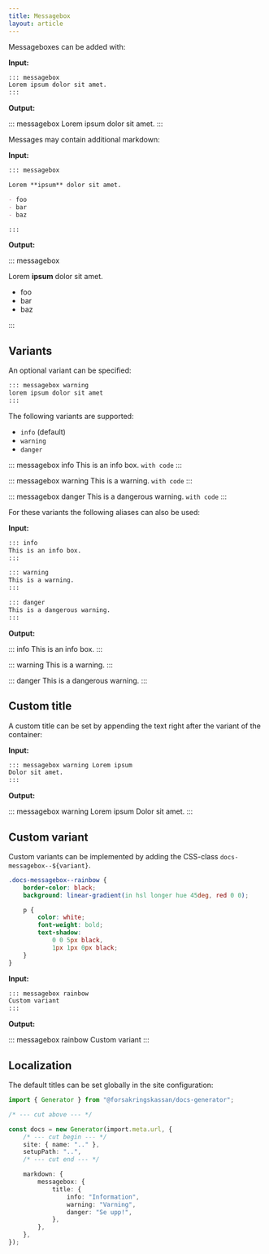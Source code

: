 ```yaml
---
title: Messagebox
layout: article
---
```


Messageboxes can be added with:

**Input:**

```md
::: messagebox
Lorem ipsum dolor sit amet.
:::
```

**Output:**

::: messagebox
Lorem ipsum dolor sit amet.
:::

Messages may contain additional markdown:

**Input:**

```md
::: messagebox

Lorem **ipsum** dolor sit amet.

- foo
- bar
- baz

:::
```

**Output:**

::: messagebox

Lorem **ipsum** dolor sit amet.

- foo
- bar
- baz

:::

## Variants

An optional variant can be specified:

```md
::: messagebox warning
lorem ipsum dolor sit amet
:::
```

The following variants are supported:

- `info` (default)
- `warning`
- `danger`

::: messagebox info
This is an info box.
`with code`
:::

::: messagebox warning
This is a warning.
`with code`
:::

::: messagebox danger
This is a dangerous warning.
`with code`
:::

For these variants the following aliases can also be used:

**Input:**

```md
::: info
This is an info box.
:::

::: warning
This is a warning.
:::

::: danger
This is a dangerous warning.
:::
```

**Output:**

::: info
This is an info box.
:::

::: warning
This is a warning.
:::

::: danger
This is a dangerous warning.
:::

## Custom title

A custom title can be set by appending the text right after the variant of the container:

**Input:**

```md
::: messagebox warning Lorem ipsum
Dolor sit amet.
:::
```

**Output:**

::: messagebox warning Lorem ipsum
Dolor sit amet.
:::

## Custom variant

Custom variants can be implemented by adding the CSS-class `docs-messagebox--${variant}`.

```css
.docs-messagebox--rainbow {
    border-color: black;
    background: linear-gradient(in hsl longer hue 45deg, red 0 0);

    p {
        color: white;
        font-weight: bold;
        text-shadow:
            0 0 5px black,
            1px 1px 0px black;
    }
}
```

**Input:**

```md
::: messagebox rainbow
Custom variant
:::
```

<style>
.docs-messagebox--rainbow {
    border-color: black;
    background: linear-gradient(in hsl longer hue 45deg, red 0 0);

    p {
        color: white;
        font-weight: bold;
        text-shadow:
            0 0 5px black,
            1px 1px 0px black;
    }
}
</style>

**Output:**

::: messagebox rainbow
Custom variant
:::

## Localization

The default titles can be set globally in the site configuration:

```ts
import { Generator } from "@forsakringskassan/docs-generator";

/* --- cut above --- */

const docs = new Generator(import.meta.url, {
    /* --- cut begin --- */
    site: { name: ".." },
    setupPath: "..",
    /* --- cut end --- */

    markdown: {
        messagebox: {
            title: {
                info: "Information",
                warning: "Varning",
                danger: "Se upp!",
            },
        },
    },
});
```
